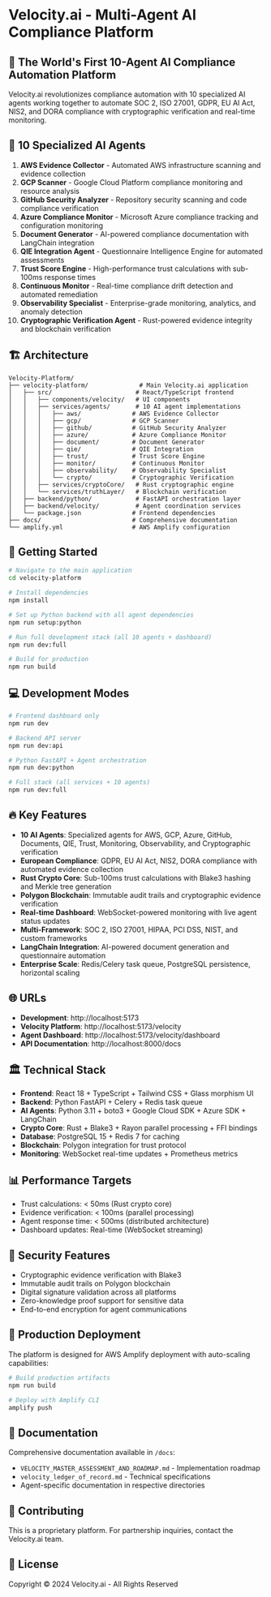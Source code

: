 # Velocity.ai - Multi-Agent AI Compliance Platform

## 🚀 The World's First 10-Agent AI Compliance Automation Platform

Velocity.ai revolutionizes compliance automation with 10 specialized AI agents working together to automate SOC 2, ISO 27001, GDPR, EU AI Act, NIS2, and DORA compliance with cryptographic verification and real-time monitoring.

## 🤖 10 Specialized AI Agents

1. **AWS Evidence Collector** - Automated AWS infrastructure scanning and evidence collection
2. **GCP Scanner** - Google Cloud Platform compliance monitoring and resource analysis
3. **GitHub Security Analyzer** - Repository security scanning and code compliance verification
4. **Azure Compliance Monitor** - Microsoft Azure compliance tracking and configuration monitoring
5. **Document Generator** - AI-powered compliance documentation with LangChain integration
6. **QIE Integration Agent** - Questionnaire Intelligence Engine for automated assessments
7. **Trust Score Engine** - High-performance trust calculations with sub-100ms response times
8. **Continuous Monitor** - Real-time compliance drift detection and automated remediation
9. **Observability Specialist** - Enterprise-grade monitoring, analytics, and anomaly detection
10. **Cryptographic Verification Agent** - Rust-powered evidence integrity and blockchain verification

## 🏗️ Architecture

```
Velocity-Platform/
├── velocity-platform/              # Main Velocity.ai application
│   ├── src/                       # React/TypeScript frontend
│   │   ├── components/velocity/   # UI components
│   │   ├── services/agents/       # 10 AI agent implementations
│   │   │   ├── aws/              # AWS Evidence Collector
│   │   │   ├── gcp/              # GCP Scanner
│   │   │   ├── github/           # GitHub Security Analyzer
│   │   │   ├── azure/            # Azure Compliance Monitor
│   │   │   ├── document/         # Document Generator
│   │   │   ├── qie/              # QIE Integration
│   │   │   ├── trust/            # Trust Score Engine
│   │   │   ├── monitor/          # Continuous Monitor
│   │   │   ├── observability/    # Observability Specialist
│   │   │   └── crypto/           # Cryptographic Verification
│   │   ├── services/cryptoCore/   # Rust cryptographic engine
│   │   └── services/truthLayer/   # Blockchain verification
│   ├── backend/python/            # FastAPI orchestration layer
│   ├── backend/velocity/          # Agent coordination services
│   └── package.json              # Frontend dependencies
├── docs/                         # Comprehensive documentation
└── amplify.yml                   # AWS Amplify configuration
```

## 🚀 Getting Started

```bash
# Navigate to the main application
cd velocity-platform

# Install dependencies
npm install

# Set up Python backend with all agent dependencies
npm run setup:python

# Run full development stack (all 10 agents + dashboard)
npm run dev:full

# Build for production
npm run build
```

## 💻 Development Modes

```bash
# Frontend dashboard only
npm run dev

# Backend API server
npm run dev:api

# Python FastAPI + Agent orchestration
npm run dev:python

# Full stack (all services + 10 agents)
npm run dev:full
```

## 🔥 Key Features

- **10 AI Agents**: Specialized agents for AWS, GCP, Azure, GitHub, Documents, QIE, Trust, Monitoring, Observability, and Cryptographic verification
- **European Compliance**: GDPR, EU AI Act, NIS2, DORA compliance with automated evidence collection
- **Rust Crypto Core**: Sub-100ms trust calculations with Blake3 hashing and Merkle tree generation
- **Polygon Blockchain**: Immutable audit trails and cryptographic evidence verification
- **Real-time Dashboard**: WebSocket-powered monitoring with live agent status updates
- **Multi-Framework**: SOC 2, ISO 27001, HIPAA, PCI DSS, NIST, and custom frameworks
- **LangChain Integration**: AI-powered document generation and questionnaire automation
- **Enterprise Scale**: Redis/Celery task queue, PostgreSQL persistence, horizontal scaling

## 🌐 URLs

- **Development**: http://localhost:5173
- **Velocity Platform**: http://localhost:5173/velocity
- **Agent Dashboard**: http://localhost:5173/velocity/dashboard
- **API Documentation**: http://localhost:8000/docs

## 🏛️ Technical Stack

- **Frontend**: React 18 + TypeScript + Tailwind CSS + Glass morphism UI
- **Backend**: Python FastAPI + Celery + Redis task queue
- **AI Agents**: Python 3.11 + boto3 + Google Cloud SDK + Azure SDK + LangChain
- **Crypto Core**: Rust + Blake3 + Rayon parallel processing + FFI bindings
- **Database**: PostgreSQL 15 + Redis 7 for caching
- **Blockchain**: Polygon integration for trust protocol
- **Monitoring**: WebSocket real-time updates + Prometheus metrics

## 📊 Performance Targets

- Trust calculations: < 50ms (Rust crypto core)
- Evidence verification: < 100ms (parallel processing)
- Agent response time: < 500ms (distributed architecture)
- Dashboard updates: Real-time (WebSocket streaming)

## 🔐 Security Features

- Cryptographic evidence verification with Blake3
- Immutable audit trails on Polygon blockchain
- Digital signature validation across all platforms
- Zero-knowledge proof support for sensitive data
- End-to-end encryption for agent communications

## 🚀 Production Deployment

The platform is designed for AWS Amplify deployment with auto-scaling capabilities:

```bash
# Build production artifacts
npm run build

# Deploy with Amplify CLI
amplify push
```

## 📖 Documentation

Comprehensive documentation available in `/docs`:
- `VELOCITY_MASTER_ASSESSMENT_AND_ROADMAP.md` - Implementation roadmap
- `velocity_ledger_of_record.md` - Technical specifications
- Agent-specific documentation in respective directories

## 🤝 Contributing

This is a proprietary platform. For partnership inquiries, contact the Velocity.ai team.

## 📄 License

Copyright © 2024 Velocity.ai - All Rights Reserved

